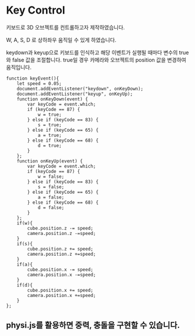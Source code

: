# Key Control

키보드로 3D 오브젝트를 컨트롤하고자 제작하였습니다.   

W, A, S, D 로 상하좌우 움직일 수 있게 하였습니다.

keydown과 keyup으로 키보드를 인식하고 해당 이벤트가 실행될 때마다
변수의 true와 false 값을 조절합니다.
true일 경우 카메라와 오브젝트의 position 값을 변경하여 움직입니다.   

    function keyEvent(){
        let speed = 0.05;
        document.addEventListener("keydown", onKeyDown);
        document.addEventListener("keyup", onKeyUp);
        function onKeyDown(event) {
            var keyCode = event.which;
            if (keyCode == 87) {
                w = true;
            } else if (keyCode == 83) {
                s = true;
            } else if (keyCode == 65) {
                a = true;
            } else if (keyCode == 68) {
                d = true;
            }
        };
        function onKeyUp(event) {
            var keyCode = event.which;
            if (keyCode == 87) {
                w = false;
            } else if (keyCode == 83) {
                s = false;
            } else if (keyCode == 65) {
                a = false;
            } else if (keyCode == 68) {
                d = false;
            }
        }; 
        if(w){
            cube.position.z -= speed;
            camera.position.z -=speed;
        }
        if(s){
            cube.position.z += speed;  
            camera.position.z +=speed; 
        }
        if(a){
            cube.position.x -= speed;  
            camera.position.x -=speed;
        }
        if(d){
            cube.position.x += speed;  
            camera.position.x +=speed;
        }
    };


## physi.js를 활용하면 중력, 충돌을 구현할 수 있습니다.